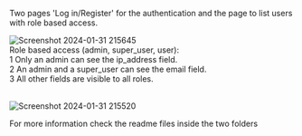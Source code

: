 Two pages 'Log in/Register' for the authentication and the page to list users with role based access.<br>

![Screenshot 2024-01-31 215645](https://github.com/Johnny-98/react-json/assets/29556692/e2a7b6f8-aded-4d1c-bcc8-de781a4acb98)
<br>
Role based access (admin, super_user, user):<br>
1 Only an admin can see the ip_address field.<br>
2 An admin and a super_user can see the email field.<br>
3 All other fields are visible to all roles.<br>
<br>

![Screenshot 2024-01-31 215520](https://github.com/Johnny-98/react-json/assets/29556692/b0d80b77-5668-4208-b60a-57d4dbe716e3)

For more information check the readme files inside the two folders
